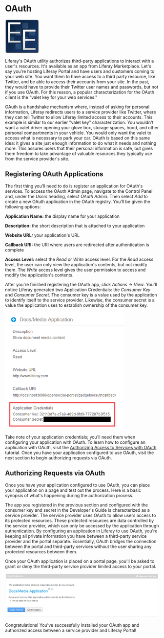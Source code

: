 # OAuth [](id=oauth)

![EE Only Feature](../../images/ee-feature-web.png)

Liferay's OAuth utility authorizes third-party applications to interact with a
user's resources. It's available as an app from Liferay Marketplace. Let's say
you're hosting Liferay Portal and have users and customers coming to your web
site. You want them to have access to a third party resource, like Twitter, and
be able to access their accounts from your site. In the past, they would have to
provide their Twitter user names and passwords, but not if you use OAuth.
For this reason, a popular characterization for the OAuth client is the "valet key for
your web services."

OAuth is a handshake mechanism where, instead of asking for personal
information, Liferay redirects users to a service provider like Twitter, where
they can tell Twitter to allow Liferay limited access to their accounts. This
example is similar to our earlier "valet key" characterization. You wouldn't
want a valet driver opening your glove box, storage spaces, hood, and other
personal compartments in your vehicle. You would only want the valet to
access what is necessary to park your car. OAuth is based on this same
idea: it gives a site just enough information to do what it needs and nothing
more. This assures users that their personal information is safe, but gives
them freedom to take advantage of valuable resources they typically use from the
service provider's site.

## Registering OAuth Applications [](id=registering-oauth-applications)

The first thing you'll need to do is register an application for OAuth's
services. To access the OAuth Admin page, navigate to the Control Panel and,
under the *Users* heading, select *OAuth Admin*. Then select *Add* to create a
new OAuth application in the OAuth registry. You'll be given the following
options:

**Application Name:** the display name for your application

**Description:** the short description that is attached to your application

**Website URL:** your application's URL

**Callback URI:** the URI where users are redirected after authentication is
complete

**Access Level:** select the *Read* or *Write* access level. For the *Read*
access level, the user can only view the application's contents, but not modify
them. The *Write* access level gives the user permission to access and modify
the application's contents.

After you're finished registering the OAuth app, click *Actions* &rarr; *View*.
You'll notice Liferay generated two Application Credentials: the *Consumer Key*
and *Consumer Secret*. The consumer key is a value used by the application to
identify itself to the service provider. Likewise, the consumer secret is a
value the application uses to establish ownership of the consumer key.

![Figure 14.36: You'll need the application credentials to implement OAuth in your application.](../../images/oauth-app-credentials.png)

Take note of your application credentials; you'll need them when configuring
your application with OAuth. To learn how to configure an application with
OAuth, visit the
[Authorizing Access to Services with OAuth](/develop/tutorials/-/knowledge_base/6-2/authorizing-access-to-services-with-oauth).
tutorial. Once you have your application configured to use OAuth, visit the next
section to begin authorizing requests via OAuth. 

## Authorizing Requests via OAuth [](id=authorizing-requests-via-oauth)

Once you have your application configured to use OAuth, you can place your
application on a page and test out the process. Here is a basic synopsis of
what's happening during the authorization process.

The app you registered in the previous section and configured with the consumer
key and secret in the Developer's Guide is characterized as a service provider.
The service provider uses OAuth to allow users access to its protected
resources. These protected resources are data controlled by the service
provider, which can only be accessed by the application through authentication.
By configuring an application in Liferay to use OAuth, you're keeping all
private information you have between a third-party service provider and the
portal separate. Essentially, OAuth bridges the connection between the portal
and third-party services without the user sharing any protected resources
between them. 

Once your OAuth application is placed on a portal page, you'll be asked to
grant or deny the third-party service provider limited access to your portal.

![Figure 14.37: You can grant or deny the service provider access to your.](../../images/oauth-authorize.png)

Congratulations! You've successfully installed your OAuth app and authorized
access between a service provider and Liferay Portal!
